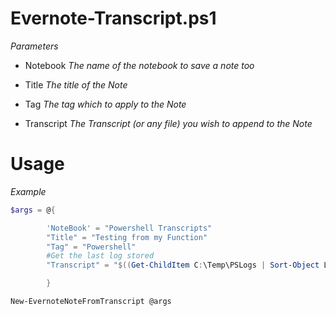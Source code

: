 # Evernote-Transcript.ps1

_Parameters_

- Notebook _The name of the notebook to save a note too_

- Title _The title of the Note_

- Tag _The tag which to apply to the Note_

- Transcript _The Transcript (or any file) you wish to append to the Note_

# Usage

_Example_
```powershell
$args = @{

        'NoteBook' = "Powershell Transcripts"
        "Title" = "Testing from my Function"
        "Tag" = "Powershell"
        #Get the last log stored
        "Transcript" = "$((Get-ChildItem C:\Temp\PSLogs | Sort-Object LastWriteTime | Select-Object -Last 1).FullName)"

        }

New-EvernoteNoteFromTranscript @args
```
